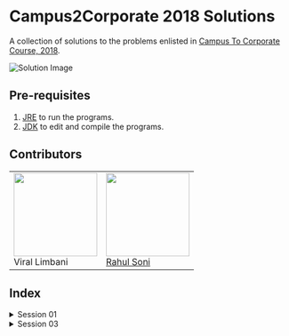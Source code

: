 # Campus2Corporate 2018 Solutions

A collection of solutions to the problems enlisted in [Campus To Corporate Course, 2018](https://github.com/sunnypatel165/c2c2018).

![Solution Image](https://www.memecreator.org/static/images/memes/4635496.jpg)

## Pre-requisites

1. [JRE](http://www.oracle.com/technetwork/java/javase/downloads/jre8-downloads-2133155.html) to run the programs.
2. [JDK](http://www.oracle.com/technetwork/java/javase/downloads/jdk10-downloads-4416644.html) to edit and compile the programs.

## Contributors

<table>
    <td>
        <a href="https://github.com/Vir-al" style="text-decoration:none;">
            <img src="https://github.com/Vir-al.png" height=150px width=150px><br>
            Viral Limbani
        </a>
    </td>
    <td>
        <a href="https://github.com/raoniz">
            <img src="https://github.com/raoniz.png" height=150px width=150px><br>
            Rahul Soni
        </a>
    </td>
</table>

## Index

<details>
    <summary>Session 01</summary>

1. [Calculator](Session01#calculator-)

</details>

<details>
    <summary>Session 03</summary>

1. [Phone Emulator](Session03#phoneemulator-)
2. [2D Point](Session03#2dpoint-)
3. [Math Util](Session03#mathutil-)
4. [Search Methods](Session03#searchmethods-)

</details>